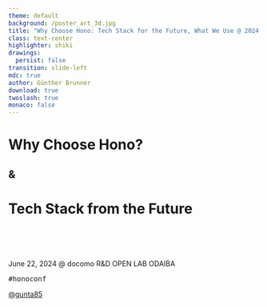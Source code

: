 ```yaml
---
theme: default
background: /poster_art_3d.jpg
title: "Why Choose Hono: Tech Stack for the Future, What We Use @ 2024.6.22"
class: text-center
highlighter: shiki
drawings:
  persist: false
transition: slide-left
mdc: true
author: Günther Brunner
download: true
twoslash: true
monaco: false
---
```


<style>
  .cover h1 {
    background-color: white !important; 
    background-image: linear-gradient(45deg, #fff 10%, #fff 20%);
  text-wrap: balance;
  }
</style>

# Why Choose Hono?
## &
# Tech Stack from the Future

<br />
<br />
<br />

June 22, 2024 @ docomo R&D OPEN LAB ODAIBA
<pre>#honoconf</pre>  
[@gunta85](https://twitter.com/gunta85)

<div class="pt-12">
  <span @click="$slidev.nav.next" class="px-2 py-1 rounded cursor-pointer" hover="bg-white bg-opacity-10">
    <carbon:arrow-right class="inline"/>
  </span>
</div>
